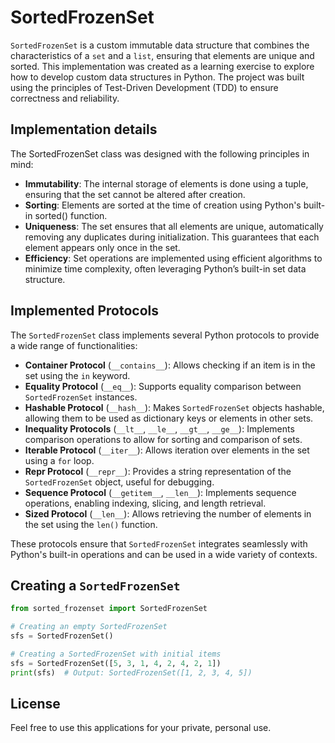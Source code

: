 # SortedFrozenSet



`SortedFrozenSet` is a custom immutable data structure that combines the characteristics of a `set` and a `list`, ensuring that elements are unique and sorted. This implementation was created as a learning exercise to explore how to develop custom data structures in Python. The project was built using the principles of Test-Driven Development (TDD) to ensure correctness and reliability.

## Implementation details
The SortedFrozenSet class was designed with the following principles in mind:

 - **Immutability**: The internal storage of elements is done using a tuple, ensuring that the set cannot be altered after creation.
 - **Sorting**: Elements are sorted at the time of creation using Python's built-in sorted() function.
 - **Uniqueness**: The set ensures that all elements are unique, automatically removing any duplicates during initialization. This guarantees that each element appears only once in the set.
 - **Efficiency**: Set operations are implemented using efficient algorithms to minimize time complexity, often leveraging Python’s built-in set data structure.
## Implemented Protocols

The `SortedFrozenSet` class implements several Python protocols to provide a wide range of functionalities:

- **Container Protocol** (`__contains__`): Allows checking if an item is in the set using the `in` keyword.
- **Equality Protocol** (`__eq__`): Supports equality comparison between `SortedFrozenSet` instances.
- **Hashable Protocol** (`__hash__`): Makes `SortedFrozenSet` objects hashable, allowing them to be used as dictionary keys or elements in other sets.
- **Inequality Protocols** (`__lt__`, `__le__`, `__gt__`, `__ge__`): Implements comparison operations to allow for sorting and comparison of sets.
- **Iterable Protocol** (`__iter__`): Allows iteration over elements in the set using a `for` loop.
- **Repr Protocol** (`__repr__`): Provides a string representation of the `SortedFrozenSet` object, useful for debugging.
- **Sequence Protocol** (`__getitem__`, `__len__`): Implements sequence operations, enabling indexing, slicing, and length retrieval.
- **Sized Protocol** (`__len__`): Allows retrieving the number of elements in the set using the `len()` function.

These protocols ensure that `SortedFrozenSet` integrates seamlessly with Python's built-in operations and can be used in a wide variety of contexts.

## Creating a `SortedFrozenSet`

```python
from sorted_frozenset import SortedFrozenSet

# Creating an empty SortedFrozenSet
sfs = SortedFrozenSet()

# Creating a SortedFrozenSet with initial items
sfs = SortedFrozenSet([5, 3, 1, 4, 2, 4, 2, 1])
print(sfs)  # Output: SortedFrozenSet([1, 2, 3, 4, 5])
```


## License
Feel free to use this applications for your private, personal use.
